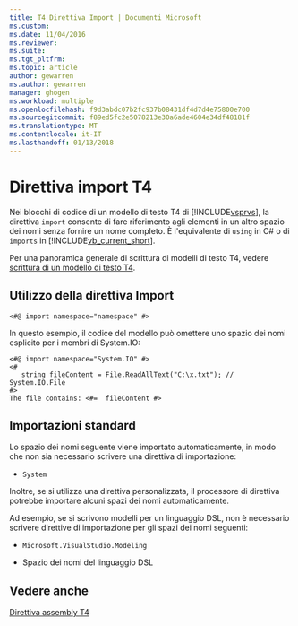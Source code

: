 ```yaml
---
title: T4 Direttiva Import | Documenti Microsoft
ms.custom: 
ms.date: 11/04/2016
ms.reviewer: 
ms.suite: 
ms.tgt_pltfrm: 
ms.topic: article
author: gewarren
ms.author: gewarren
manager: ghogen
ms.workload: multiple
ms.openlocfilehash: f9d3abdc07b2fc937b08431df4d7d4e75800e700
ms.sourcegitcommit: f89ed5fc2e5078213e30a6ade4604e34df48181f
ms.translationtype: MT
ms.contentlocale: it-IT
ms.lasthandoff: 01/13/2018
---
```

# <a name="t4-import-directive"></a>Direttiva import T4
Nei blocchi di codice di un modello di testo T4 di [!INCLUDE[vsprvs](../code-quality/includes/vsprvs_md.md)], la direttiva `import` consente di fare riferimento agli elementi in un altro spazio dei nomi senza fornire un nome completo. È l'equivalente di `using` in C# o di `imports` in [!INCLUDE[vb_current_short](../debugger/includes/vb_current_short_md.md)].  
  
 Per una panoramica generale di scrittura di modelli di testo T4, vedere [scrittura di un modello di testo T4](../modeling/writing-a-t4-text-template.md).  
  
## <a name="using-the-import-directive"></a>Utilizzo della direttiva Import  
  
```  
<#@ import namespace="namespace" #>  
```  
  
 In questo esempio, il codice del modello può omettere uno spazio dei nomi esplicito per i membri di System.IO:  
  
```  
<#@ import namespace="System.IO" #>  
<#   
   string fileContent = File.ReadAllText("C:\x.txt"); // System.IO.File  
#>   
The file contains: <#=  fileContent #>  
```  
  
## <a name="standard-imports"></a>Importazioni standard  
 Lo spazio dei nomi seguente viene importato automaticamente, in modo che non sia necessario scrivere una direttiva di importazione:  
  
-   `System`  
  
 Inoltre, se si utilizza una direttiva personalizzata, il processore di direttiva potrebbe importare alcuni spazi dei nomi automaticamente.  
  
 Ad esempio, se si scrivono modelli per un linguaggio DSL, non è necessario scrivere direttive di importazione per gli spazi dei nomi seguenti:  
  
-   `Microsoft.VisualStudio.Modeling`  
  
-   Spazio dei nomi del linguaggio DSL  
  
## <a name="see-also"></a>Vedere anche  
 [Direttiva assembly T4](../modeling/t4-assembly-directive.md)